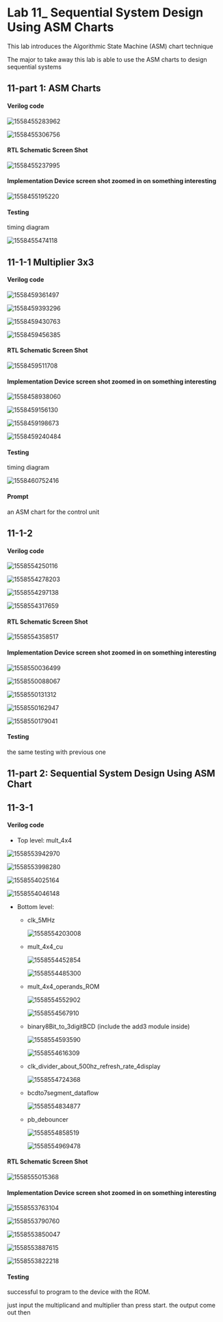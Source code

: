 # Lab 11_ Sequential System Design Using ASM Charts

This lab introduces the Algorithmic State Machine (ASM) chart technique

The major to take away this lab is able to use the ASM charts to design sequential systems



## 11-part 1: ASM Charts

#### Verilog code

![1558455283962](1558455283962.png)

![1558455306756](1558455306756.png)

#### RTL Schematic Screen Shot

![1558455237995](1558455237995.png)

#### Implementation Device screen shot zoomed in on something interesting

![1558455195220](1558455195220.png)

#### Testing

timing diagram

![1558455474118](1558455474118.png)





## 	11-1-1 Multiplier 3x3

#### Verilog code 

![1558459361497](1558459361497.png)

![1558459393296](1558459393296.png)

![1558459430763](1558459430763.png)

![1558459456385](1558459456385.png)

#### RTL Schematic Screen Shot

![1558459511708](1558459511708.png)

#### Implementation Device screen shot zoomed in on something interesting

![1558458938060](1558458938060.png)

![1558459156130](1558459156130.png)

![1558459198673](1558459198673.png)

![1558459240484](1558459240484.png)

#### Testing

timing diagram

![1558460752416](1558460752416.png)

#### Prompt

an ASM chart for the control unit





## 11-1-2 

#### Verilog code

![1558554250116](1558554250116.png)

![1558554278203](1558554278203.png)

![1558554297138](1558554297138.png)

![1558554317659](1558554317659.png)

#### RTL Schematic Screen Shot

![1558554358517](1558554358517.png)

#### Implementation Device screen shot zoomed in on something interesting

![1558550036499](1558550036499.png)

![1558550088067](1558550088067.png)

![1558550131312](1558550131312.png)

![1558550162947](1558550162947.png)

![1558550179041](1558550179041.png)

#### Testing

the same testing with previous one





## 11-part 2: Sequential System Design Using ASM Chart

## 11-3-1 

#### Verilog code

* Top level: mult_4x4

![1558553942970](1558553942970.png)

![1558553998280](1558553998280.png)

![1558554025164](1558554025164.png)

![1558554046148](1558554046148.png)

* Bottom level: 

  * clk_5MHz

    ![1558554203008](1558554203008.png)

  * mult_4x4_cu

    ![1558554452854](1558554452854.png)

    ![1558554485300](1558554485300.png)

    

  * mult_4x4_operands_ROM

    ![1558554552902](1558554552902.png)

    ![1558554567910](1558554567910.png)

  * binary8Bit_to_3digitBCD (include the add3 module inside)

    ![1558554593590](1558554593590.png)

    ![1558554616309](1558554616309.png)

  * clk_divider_about_500hz_refresh_rate_4display

    ![1558554724368](1558554724368.png)

  * bcdto7segment_dataflow

    ![1558554834877](1558554834877.png)

  * pb_debouncer

    ![1558554858519](1558554858519.png)

    ![1558554969478](1558554969478.png)

#### RTL Schematic Screen Shot

![1558555015368](1558555015368.png)

#### Implementation Device screen shot zoomed in on something interesting

![1558553763104](1558553763104.png)

![1558553790760](1558553790760.png)

![1558553850047](1558553850047.png)

![1558553887615](1558553887615.png)

![1558553822218](1558553822218.png)

#### Testing

successful to program to the device with the ROM. 

just input the multiplicand and multiplier than press start. the output come out then
